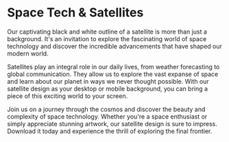 <!--font:Montserrat-->

# Space Tech & Satellites

Our captivating black and white outline of a satellite is more than just a background. It's an invitation to explore the fascinating world of space technology and discover the incredible advancements that have shaped our modern world.

Satellites play an integral role in our daily lives, from weather forecasting to global communication. They allow us to explore the vast expanse of space and learn about our planet in ways we never thought possible. With our satellite design as your desktop or mobile background, you can bring a piece of this exciting world to your screen.

Join us on a journey through the cosmos and discover the beauty and complexity of space technology. Whether you're a space enthusiast or simply appreciate stunning artwork, our satellite design is sure to impress. Download it today and experience the thrill of exploring the final frontier.

<!--

Write me markdown content of website with wallpaper:

"A black and white outline of a satellite, with intricate details that showcase its technical components and purpose."

The header of the page should not be copy of the text but rather a real content of the website which is using this wallpaper.


---


# Explore the Wonders of Space with Our Satellite Wallpaper

Enhance your desktop or mobile background with our stunning black and white satellite wallpaper. This intricate design showcases the technical components and purpose of satellites, reminding us of the incredible advancements in space technology.

Whether you're a space enthusiast or simply appreciate beautiful artwork, this wallpaper is sure to impress. Download it today and bring a piece of the cosmos to your screen.


---


Heading should not include word "wallpaper". The website should not be about the wallpaper itself, wallpaper is just a related background, rewrite whole content.


---


# Discover the Fascinating World of Satellites

Our captivating black and white outline of a satellite is the perfect background to immerse yourself in the wonders of space technology. With intricate details that showcase its technical components and purpose, this wallpaper serves as a reminder of the incredible advancements in modern science.

Explore the vast expanse of space and learn about the role of satellites in our daily lives. From weather forecasting to global communication, satellites play an integral part in shaping our world. With our satellite wallpaper, you can bring a piece of this fascinating world to your desktop or mobile screen.

Join us on a journey through the cosmos and discover the beauty and complexity of space technology. Download our satellite wallpaper today and experience the thrill of exploring the final frontier.


---


Heading is too long, rewrite whole content.


---


# Explore the Wonders of Satellites with Our Captivating Wallpaper

Our black and white outline of a satellite is more than just a wallpaper. It's an invitation to discover the fascinating world of space technology. With intricate details that showcase its technical components and purpose, this captivating design serves as a reminder of the incredible advancements in modern science.

Satellites play an integral role in our daily lives, from weather forecasting to global communication. They allow us to explore the vast expanse of space and learn about our planet in ways we never thought possible. With our satellite wallpaper, you can bring a piece of this fascinating world to your desktop or mobile screen.

Join us on a journey through the cosmos and discover the beauty and complexity of space technology. Whether you're a space enthusiast or simply appreciate beautiful artwork, our satellite wallpaper is sure to impress. Download it today and experience the thrill of exploring the final frontier.


---


Heading should not include word "wallpaper". The website should not be about the wallpaper itself, wallpaper is just a related background, rewrite whole content.


---


# Discover the Wonders of Satellites and Space Technology

Our captivating black and white outline of a satellite is more than just a background. It's an invitation to explore the fascinating world of space technology and discover the incredible advancements that have shaped our modern world.

Satellites play an integral role in our daily lives, from weather forecasting to global communication. They allow us to explore the vast expanse of space and learn about our planet in ways we never thought possible. With our satellite design as your desktop or mobile background, you can bring a piece of this exciting world to your screen.

Join us on a journey through the cosmos and discover the beauty and complexity of space technology. Whether you're a space enthusiast or simply appreciate stunning artwork, our satellite design is sure to impress. Download it today and experience the thrill of exploring the final frontier.


---


Write me a Google font which is best fitting for the website.

Pick from the list:
- Playfair Display
- Lobster
- Open Sans
- Poppins
- Raleway
- Roboto
- Dancing Script
- Futura
- Great Vibes
- Montserrat
- IBM Plex Sans
- Alegreya
- Orbitron
- Barlow Condensed
- Lato
- Exo 2
- Inter


Write just the font name nothing else.


---


Montserrat

-->

